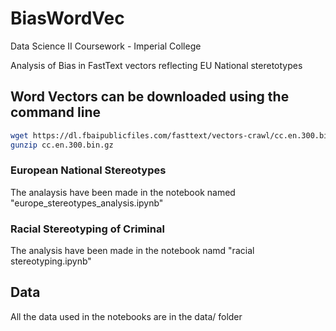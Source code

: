 # BiasWordVec
Data Science II Coursework - Imperial College

Analysis of Bias in FastText vectors reflecting EU National steretotypes

## Word Vectors can be downloaded using the command line
````bash
wget https://dl.fbaipublicfiles.com/fasttext/vectors-crawl/cc.en.300.bin.gz
gunzip cc.en.300.bin.gz
````

### European National Stereotypes
The analaysis have been made in the notebook named "europe_stereotypes_analysis.ipynb"

### Racial Stereotyping of Criminal
The analysis have been made in the notebook namd "racial stereotyping.ipynb"

## Data
All the data used in the notebooks are in the data/ folder

